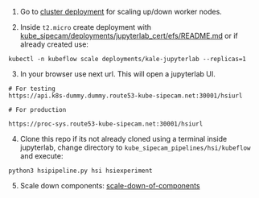 
1. Go to [cluster deployment](https://conabio.github.io/kube_sipecam/1.Deployment-of-Kubernetes-cluster-in-AWS.html#cluster-deployment) for scaling up/down worker nodes.

2. Inside `t2.micro` create deployment with [kube_sipecam/deployments/jupyterlab_cert/efs/README.md](https://github.com/CONABIO/kube_sipecam/blob/master/deployments/jupyterlab_cert/efs/README.md) or if already created use:

```
kubectl -n kubeflow scale deployments/kale-jupyterlab --replicas=1
```

3. In your browser use next url. This will open a jupyterlab UI.

```
# For testing
https://api.k8s-dummy.dummy.route53-kube-sipecam.net:30001/hsiurl

# For production

https://proc-sys.route53-kube-sipecam.net:30001/hsiurl

```

4. Clone this repo if its not already cloned using a terminal inside jupyterlab, change directory to `kube_sipecam_pipelines/hsi/kubeflow` and execute:

```
python3 hsipipeline.py hsi hsiexperiment
```

5. Scale down components: [scale-down-of-components](https://conabio.github.io/kube_sipecam/1.Deployment-of-Kubernetes-cluster-in-AWS.html#scale-down-of-components)
